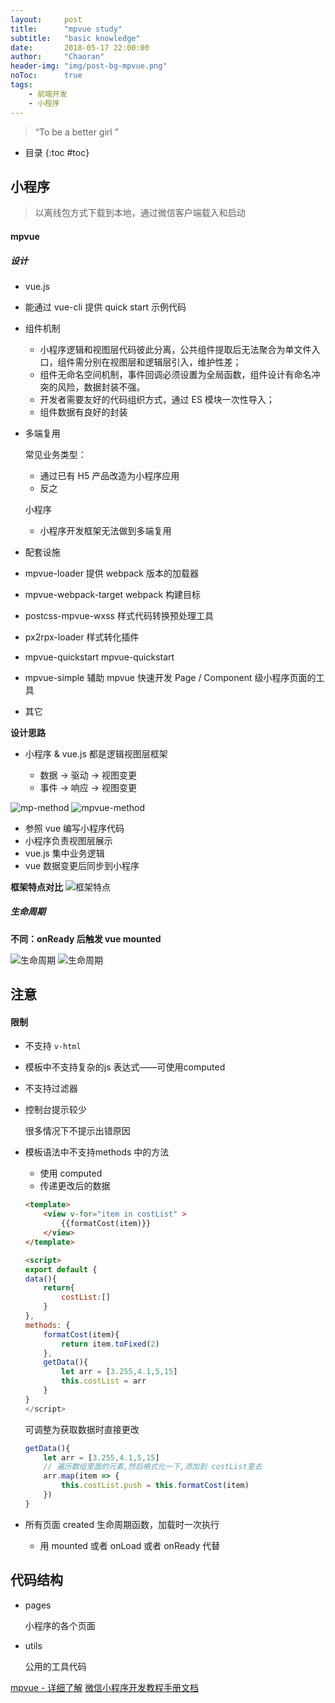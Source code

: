 ```yaml
---
layout:     post
title:      "mpvue study"
subtitle:   "basic knowledge"
date:       2018-05-17 22:00:00
author:     "Chaoran"
header-img: "img/post-bg-mpvue.png"
noToc:      true
tags:
    - 前端开发
    - 小程序
---
```


> “To be a better girl ”

* 目录
{:toc #toc}

## 小程序
> 以离线包方式下载到本地，通过微信客户端载入和启动

#### mpvue
##### 设计
* vue.js
* 能通过 vue-cli 提供 quick start 示例代码
* 组件机制

    - 小程序逻辑和视图层代码彼此分离，公共组件提取后无法聚合为单文件入口，组件需分别在视图层和逻辑层引入，维护性差；
    - 组件无命名空间机制，事件回调必须设置为全局函数，组件设计有命名冲突的风险，数据封装不强。
    - 开发者需要友好的代码组织方式，通过 ES 模块一次性导入；
    - 组件数据有良好的封装

* 多端复用
    
    常见业务类型：
    - 通过已有 H5 产品改造为小程序应用
    - 反之

    小程序
    - 小程序开发框架无法做到多端复用

* 配套设施
* mpvue-loader 提供 webpack 版本的加载器
* mpvue-webpack-target webpack 构建目标
* postcss-mpvue-wxss 样式代码转换预处理工具
* px2rpx-loader 样式转化插件
* mpvue-quickstart mpvue-quickstart
* mpvue-simple 辅助 mpvue 快速开发 Page / Component 级小程序页面的工具
* 其它


**设计思路**
* 小程序 & vue.js 都是逻辑视图层框架

    - 数据 -> 驱动 -> 视图变更
    - 事件 -> 响应 -> 视图变更

![mp-method](/img/in-post/post-mp-vue/mp-method.jpg)
![mpvue-method](/img/in-post/post-mp-vue/mpvue-method.jpg)

* 参照 vue 编写小程序代码
* 小程序负责视图层展示
* vue.js 集中业务逻辑
* vue 数据变更后同步到小程序

**框架特点对比**
![框架特点](/img/in-post/post-mp-vue/框架特点.jpg)

##### 生命周期
**不同：onReady 后触发 vue mounted**

![生命周期](/img/in-post/post-mp-vue/lifetime.png)
![生命周期](/img/in-post/post-mp-vue/lifecycle.jpg)



## 注意
#### 限制
* 不支持 `v-html `
* 模板中不支持复杂的js 表达式——可使用computed
* 不支持过滤器

* 控制台提示较少

    很多情况下不提示出错原因
* 模板语法中不支持methods 中的方法

    - 使用 computed
    - 传递更改后的数据

    ```html
    <template>
        <view v-for="item in costList" >
            {{formatCost(item)}}
        </view>
    </template>

    <script>
    export default {
    data(){
        return{
            costList:[]
        }
    },
    methods: {
        formatCost(item){
            return item.toFixed(2)
        },
        getData(){
            let arr = [3.255,4.1,5,15]
            this.costList = arr
        }
    }
    </script>
    ```
    可调整为获取数据时直接更改
    ```js
    getData(){
        let arr = [3.255,4.1,5,15]
        // 遍历数组里面的元素,然后格式化一下,添加到 costList里去
        arr.map(item => {
            this.costList.push = this.formatCost(item)
        })
    }
    ```

* 所有页面 created 生命周期函数，加载时一次执行
    - 用 mounted 或者 onLoad 或者 onReady 代替


## 代码结构
* pages

    小程序的各个页面
* utils

    公用的工具代码



[mpvue - 详细了解](http://mpvue.com/mpvue/)
[微信小程序开发教程手册文档](https://www.w3cschool.cn/weixinapp/9wou1q8j.html)
